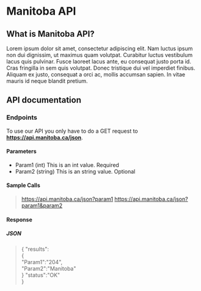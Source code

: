 # Manitoba API

## What is Manitoba API?
Lorem ipsum dolor sit amet, consectetur adipiscing elit. Nam luctus ipsum non dui dignissim, ut maximus quam volutpat. Curabitur luctus vestibulum lacus quis pulvinar. Fusce laoreet lacus ante, eu consequat justo porta id. Cras fringilla in sem quis volutpat. Donec tristique dui vel imperdiet finibus. Aliquam ex justo, consequat a orci ac, mollis accumsan sapien. In vitae mauris id neque blandit pretium.

## API documentation

### Endpoints
To use our API you only have to do a GET request to  **https://api.manitoba.ca/json**.

#### Parameters
- Param1 (int) This is an int value. Required
- Param2 (string) This is an string value. Optional

#### Sample Calls
> https://api.manitoba.ca/json?param1
> https://api.manitoba.ca/json?param1&param2

#### Response
##### JSON
> {
      "results":  
      {  
        "Param1":"204",  
        "Param2":"Manitoba"  
      } 
       "status":"OK"  
    }
    


